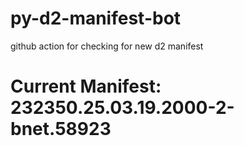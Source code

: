 # py-d2-manifest-bot
github action for checking for new d2 manifest

# Current Manifest: 232350.25.03.19.2000-2-bnet.58923